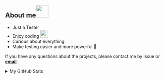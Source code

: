 ## About me<img src="https://camo.githubusercontent.com/31f3f66bc1c56636612c1f5fed11d6ff238aeab7/68747470733a2f2f6d656469612e67697068792e636f6d2f6d656469612f56674344417a634b767352364f4d307557672f67697068792e676966" width="40"></img>

- Just a Tester
- Enjoy coding
<img src="https://camo.githubusercontent.com/40dff491d4e8123af55298ef908faedb66c463e5/68747470733a2f2f6d656469612e67697068792e636f6d2f6d656469612f57556c706c634d704f43456d5447427442572f67697068792e676966" width="25"></img>
- Curious about everything
- Make testing easier and more powerful 💪

If you have any questions about the projects, please contact me by issue or **<a href="mailto:476747909@qq.com">email</a>**.

<!-- 
[![Anurag's github stats](https://github-readme-stats.vercel.app/api?username=ASCII13&theme=darcula)](https://github.com/anuraghazra/github-readme-stats) 
-->

<details>
  <summary>My GitHub Stats</summary>
  <img src="https://github-readme-stats.vercel.app/api?username=ASCII13&theme=darcula"></img>
</details>






<!--
**ASCII13/ASCII13** is a ✨ _special_ ✨ repository because its `README.md` (this file) appears on your GitHub profile.

Here are some ideas to get you started:

- 🔭 I’m currently working on ...
- 🌱 I’m currently learning ...
- 👯 I’m looking to collaborate on ...
- 🤔 I’m looking for help with ...
- 💬 Ask me about ...
- 📫 How to reach me: ...
- 😄 Pronouns: ...
- ⚡ Fun fact: ...
-->
